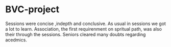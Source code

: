 # BVC-project
Sessions were concise ,indepth and conclusive.
As usual in sessions we got a lot to learn.
Association, the first requirenment on spritual path, was also their through the sessions.
Seniors cleared many doubts regarding acedmics.
